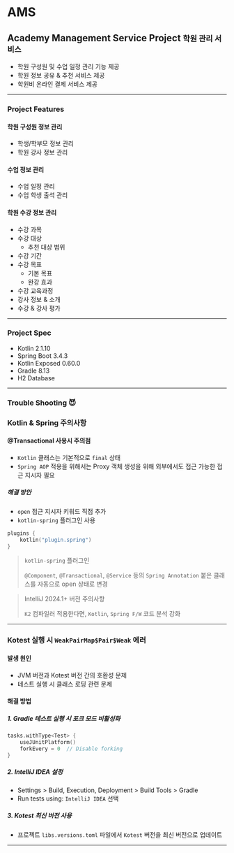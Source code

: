 # AMS 

## Academy Management Service Project <small>학원 관리 서비스</small>

- 학원 구성원 및 수업 일정 관리 기능 제공
- 학원 정보 공유 & 추천 서비스 제공
- 학원비 온라인 결제 서비스 제공

---

### Project Features

#### 학원 구성원 정보 관리

- 학생/학부모 정보 관리
- 학원 강사 정보 관리

#### 수업 정보 관리
 
- 수업 일정 관리
- 수업 학생 출석 관리

#### 학원 수강 정보 관리

- 수강 과목
- 수강 대상
  - 추천 대상 범위
- 수강 기간
- 수강 목표
  - 기본 목표
  - 완강 효과
- 수강 교육과정
- 강사 정보 & 소개
- 수강 & 강사 평가

---

### Project Spec

- Kotlin 2.1.10
- Spring Boot 3.4.3
- Kotlin Exposed 0.60.0
- Gradle 8.13
- H2 Database

---

### Trouble Shooting 😈

### Kotlin & Spring 주의사항

#### @Transactional 사용시 주의점

- `Kotlin` 클래스는 기본적으로 `final` 상태
- `Spring AOP` 적용을 위해서는 Proxy 객체 생성을 위해 외부에서도 접근 가능한 접근 지시자 필요

##### 해결 방안

- `open` 접근 지시자 키워드 직접 추가
- `kotlin-spring` 플러그인 사용

```kotlin
plugins {
    kotlin("plugin.spring")
}
```

> `kotlin-spring` 플러그인
> 
> `@Component`, `@Transactional`, `@Service` 등의 `Spring Annotation` 붙은 클래스를 자동으로 open 상태로 변경

> IntelliJ 2024.1+ 버전 주의사항
> 
> `K2` 컴파일러 적용한다면, `Kotlin`, `Spring F/W` 코드 분석 강화

---

### Kotest 실행 시 `WeakPairMap$Pair$Weak` 에러

#### 발생 원인
- JVM 버전과 Kotest 버전 간의 호환성 문제
- 테스트 실행 시 클래스 로딩 관련 문제

#### 해결 방법

##### 1. Gradle 테스트 실행 시 포크 모드 비활성화

```kotlin
tasks.withType<Test> {
    useJUnitPlatform()
    forkEvery = 0  // Disable forking
}
```

##### 2. IntelliJ IDEA 설정

- Settings > Build, Execution, Deployment > Build Tools > Gradle
- Run tests using: `IntelliJ IDEA` 선택

##### 3. Kotest 최신 버전 사용

- 프로젝트 `libs.versions.toml` 파일에서 `Kotest` 버전을 최신 버전으로 업데이트

---
